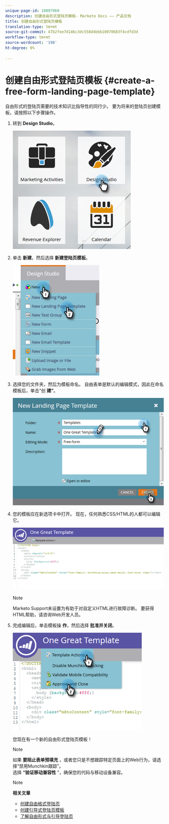```yaml
---
unique-page-id: 10097969
description: 创建自由形式登陆页模板- Marketo Docs —— 产品文档
title: 创建自由形式登陆页模板
translation-type: tm+mt
source-git-commit: 47b2fee7d146c3dc558d4bbb10070683f4cdfd3d
workflow-type: tm+mt
source-wordcount: '198'
ht-degree: 0%

---
```



# 创建自由形式登陆页模板 {#create-a-free-form-landing-page-template}

自由形式的登陆页需要的技术知识比指导性的同行少。 要为将来的登陆页创建模板，请按照以下步骤操作。

1. 转到 **Design Studio**。

   ![](assets/one.png)

1. 单击 **新建**，然后选择 **新建登陆页模板**。

   ![](assets/two.png)

1. 选择您的文件夹，然后为模板命名。 自由表单是默认的编辑模式，因此在命名模板后，单击“创 **建”**。

   ![](assets/three.png)

1. 您的模板应在新选项卡中打开。 现在，任何熟悉CSS/HTML的人都可以编辑它。

   ![](assets/four.png)

   >[!NOTE]
   >
   >Marketo Support未设置为有助于对自定义HTML进行故障诊断。 要获得HTML帮助，请咨询Web开发人员。

1. 完成编辑后，单击模板操 **作**，然后选择 **批准并关闭**。

   ![](assets/five.png)

   您现在有一个新的自由形式登陆页模板！

   >[!NOTE]
   >
   >如果 **要阻止表单预填充** ，或者您只是不想跟踪特定页面上的Web行为，请选择“禁用Munchkin跟踪”。\
   >选择 **“验证移动兼容性** ”，确保您的代码与移动设备兼容。

   >[!NOTE]
   >
   >**相关文章**
   >
   >    
   >    
   >    * [创建自由格式登陆页](../../../../product-docs/demand-generation/landing-pages/free-form-landing-pages/create-a-free-form-landing-page.md)
   >    * [创建引导式登陆页模板](create-a-guided-landing-page-template.md)
   >    * [了解自由形式与引导登陆页](../../../../product-docs/demand-generation/landing-pages/understanding-landing-pages/understanding-free-form-vs-guided-landing-pages.md)


